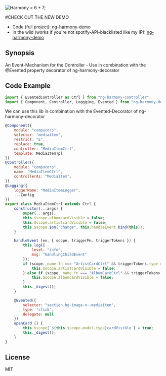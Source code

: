 ![Harmony = 6 + 7;](./src/logo.png)

#CHECK OUT THE NEW DEMO
* Code (full project): [ng-harmony-demo](http://www.github.com/ng-harmony/ng-harmony-demo)
* In the wild (works if you're not spotify-API-blacklisted like my IP): [ng-harmony-demo](http://joehannes-jobs.github.io/compucorp)


## Synopsis

An Event-Mechanism for the Controller - Use in combination with the @Evented property decorator of ng-harmony-decorator

## Code Example

```javascript
import { EventedController as Ctrl } from "ng-harmony-controller";
import { Component, Controller, Loggging, Evented } from "ng-harmony-decorator";
```

We can use this lib in combination with the Evented-Decorator of ng-harmony-decorator

```javascript
@Component({
    module: "compucorp",
    selector: "mediaitem",
    restrict: "E",
    replace: true,
    controller: "MediaItemCtrl",
    template: MediaItemTpl
})
@Controller({
    module: "compucorp",
    name: "MediaItemCtrl",
    controllerAs: "MediaItem",
})
@Logging({
    loggerName: "MediaItemLogger",
    ...Config
})
export class MediaItemCtrl extends Ctrl {
    constructor(...args) {
        super(...args);
        this.$scope.albumcardVisible = false;
        this.$scope.artistcardVisible = false;
        this.$scope.$on("change", this.handleEvent.bind(this));
    }

    handleEvent (ev, { scope, triggerFn, triggerTokens }) {
        this.log({
            level: "info",
            msg: "handlingChildEvent"
        });
        if (scope._name.fn === "ArtistCardCtrl" && triggerTokens.type === "click") {
            this.$scope.artistcardVisible = false;
        } else if (scope._name.fn === "AlbumCardCtrl" && triggerTokens.type === "click") {
            this.$scope.albumcardVisible = false;
        }
        this._digest();
    }

    @Evented({
        selector: "section.bg-image-n--mediaitem",
        type: "click",
        delegate: null
    })
    openCard () {
        this.$scope[`${this.$scope.model.type}cardVisible`] = true;
        this._digest();
    }
}
```

## License

MIT
